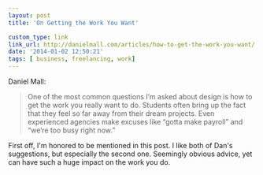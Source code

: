 ```yaml
---
layout: post
title: 'On Getting the Work You Want'

custom_type: link
link_url: http://danielmall.com/articles/how-to-get-the-work-you-want/
date: '2014-01-02 12:50:21'
tags: [ business, freelancing, work]
---
```

Daniel Mall:

>One of the most common questions I’m asked about design is how to get the work you really want to do. Students often bring up the fact that they feel so far away from their dream projects. Even experienced agencies make excuses like “gotta make payroll” and “we’re too busy right now.”

First off, I'm honored to be mentioned in this post. I like both of Dan's suggestions, but especially the second one. Seemingly obvious advice, yet can have such a huge impact on the work you do.
